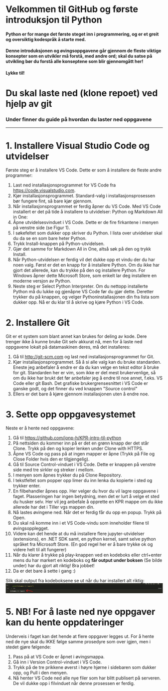 # Velkommen til GitHub og første introduksjon til Python

#### Python er for mange det første steget inn i programmering, og er et greit og oversiktig kodespråk å starte med.

#### Denne introduksjonen og øvingsoppgavene går gjennom de fleste viktige konsepter som en utvikler må forstå, med andre ord; skal du satse på utvikling bør du forstå alle konseptene som blir gjennomgått her!

#### Lykke til!

# Du skal laste ned (klone repoet) ved hjelp av git

### Under finner du guide på hvordan du laster ned oppgavene

---

# 1. Installere Visual Studio Code og utvidelser

Første steg er å installere VS Code. Dette er som å installere de fleste andre programmer:

1. Last ned installasjonsprogrammet for VS Code fra https://code.visualstudio.com.
2. Kjør installasjonsprogrammet. Standard-valg i installasjonsprosessen bør fungere fint, så
   bare kjør gjennom.
3. Når installasjonsprogrammet er ferdig åpner du VS Code.
   Med VS Code installert er det på tide å installere to utvidelser: Python og Markdown All in
   One:
4. Åpne utvidelsesvinduet i VS Code. Dette er de fire firkantene i menyen på venstre side (se
   Figur 1).
5. I søkefeltet som dukker opp skriver du Python. I lista over utvidelser skal du da se en som
   bare heter Python.
6. Trykk Install-knappen på Python-utvidelsen.
7. Gjør det samme for Markdown All in One, altså søk på den og trykk Install.
8. Når Python-utvidelsen er ferdig vil det dukke opp et vindu der du har noen valg. Først
   er det en knapp for å installere Python. Om du ikke har gjort det allerede, kan du trykke
   på den og installere Python. For Windows åpner dette Microsoft Store, som enkelt lar deg
   installere en moderne versjon av Python.
9. Neste steg er Select Python Interpreter. Om du nettopp installerte Python må du lukke og
   gjenåpne VS Code før du gjør dette. Deretter trykker du på knappen, og velger Pythoninstallasjonen
   din fra lista som dukker opp. Nå er du klar til å skrive og kjøre Python i VS
   Code.

# 2. Installere Git

Git er et system som blant annet kan brukes for deling av kode. Dere trenger ikke å kunne
bruke Git selv akkurat nå, men for å laste ned oppgavene lokalt på datamaskinen deres, må det installeres:

1. Gå til http://git-scm.com og last ned installasjonsprogrammet for Git.
2. Kjør installasjonsprogrammet. Så å si alle valg kan du bruke standarden. Eneste jeg anbefaler
   å endre er da du kan velge en tekst editor å bruke for git. Standarden her er vim, som
   ikke er det mest brukervenlige, så om du ikke har brukt det før anbefaler jeg å endre til
   noe annet, f.eks. VS Code eller git Bash. Det grafiske brukergrensesnittet i VS Code er ganske godt, og det finner du ved knappen "Source control"
3. Ellers er det bare å kjøre gjennom installasjonen uten å endre noe.

# 3. Sette opp oppgavesystemet

Neste er å hente ned oppgavene:

1. Gå til https://github.com/jonp-h/KPR-intro-til-python
2. På nettsiden du kommer inn på er det en grønn knapp der det står Clone. Trykk
   på den og kopier lenken under Clone with HTTPS.
3. Åpne VS Code og pass på at ingen mapper er åpne (Trykk på File og Close Folder hvis
   den er tilgjengelig).
4. Gå til Source Control-vinduet i VS Code. Dette er knappen på venstre side med tre sirkler
   og streker i mellom.
5. I menyen som åpnes trykker du på Clone Repository.
6. I tekstfeltet som popper opp limer du inn lenka du kopierte i sted og trykker enter.
7. En filbehandler åpnes opp. Her velger du hvor du vil lagre oppgavene i faget. Plasseringen
   har ingen betydning, men det er lurt å velge et sted du husker selv. Her vil jeg anbefale å opprette en KPR mappe om du ikke allerede har det i Tiller vgs mappen din.
8. Nå lastes øvingene ned. Når det er ferdig får du opp en popup. Trykk på
   Open.
9. Du skal nå komme inn i et VS Code-vindu som inneholder filene til øvingsopplegget.
10. Videre kan det hende at du må installere flere jupyter-utvidelser (extensions), en .NET SDK samt, en python kernel, samt selve python språket fra Microsoft Store. (En god regel her er å bare trykke ok og videre helt til alt fungerer)
11. Når du klarer å trykke på play-knappen ved en kodeboks eller ctrl+enter mens du har markert en kodeboks og **får output under boksen** (Se bilde under) har du gjort alt riktig! Bra jobbet!
12. Da er det bare å sette i gang :)

Slik skal output fra kodeboksene se ut når du har installert alt riktig:
![img](./img/Kodeboks-med-output.png)

# 5. NB! For å laste ned nye oppgaver kan du hente oppdateringer

Underveis i faget kan det hende at flere oppgaver legges ut. For å hente ned de nye skal du IKKE følge samme
prosedyre som over igjen, men i stedet gjøre følgende:

1. Pass på at VS Code er åpnet i øvingsmappa.
2. Gå inn i Version Control-vinduet i VS Code.
3. Trykk på de tre prikkene øverst i høyre hjørne i sidebaren som dukker opp, og Pull i den
   menyen.
4. Nå henter VS Code ned alle nye filer som har blitt publisert på serveren. De vil dukke opp
   i filvinduet når denne prosessen er ferdig.
